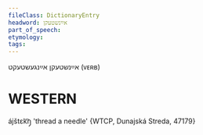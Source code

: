 ```yaml
---
fileClass: DictionaryEntry
headword: אײַנשטעקן
part_of_speech: 
etymology: 
tags: 
---
```

אײַנשטעקן
אײַנגעשטעקט
(ᴠᴇʀʙ)

WESTERN
========

ájštɛk͡ŋ̩ 'thread a needle' {WTCP, Dunajská Streda, 47179}
